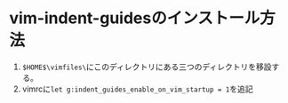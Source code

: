 # vim-indent-guidesのインストール方法

1. `$HOME$\vimfiles\`にこのディレクトリにある三つのディレクトリを移設する。
2. vimrcに`let g:indent_guides_enable_on_vim_startup = 1`を追記
